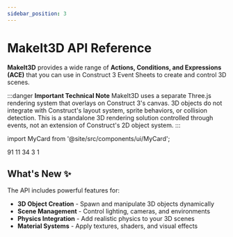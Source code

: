 ```yaml
---
sidebar_position: 3
---
```


# MakeIt3D API Reference

**MakeIt3D** provides a wide range of **Actions, Conditions, and Expressions (ACE)** 
that you can use in Construct 3 Event Sheets to create and control 3D scenes.

:::danger **Important Technical Note** 
MakeIt3D uses a separate Three.js rendering system that overlays on Construct 3's canvas. 3D objects do not integrate with Construct's layout system, sprite behaviors, or collision detection. This is a standalone 3D rendering solution controlled through events, not an extension of Construct's 2D object system.
:::

import MyCard from '@site/src/components/ui/MyCard';

<div style={{
  display: 'grid',
  gridTemplateColumns: 'repeat(auto-fit, minmax(280px, 1fr))',
  gap: '2rem',
  padding: '2rem 0',
  marginTop: '2rem'
}}>
  <MyCard title="Actions" variant="actions" subtitle="Available Methods" href="/docs/aces_makeit3d/actions">
    91
  </MyCard>

  <MyCard title="Conditions" variant="conditions" subtitle="Logic Checks" href="/docs/aces_makeit3d/conditions">
    11
  </MyCard>

  <MyCard title="Expressions" variant="expressions" subtitle="Data Getters" href="/docs/aces_makeit3d/expressions">
    34
  </MyCard>

  <MyCard title="Plugin Properties" variant="properties" subtitle="Properties" href="/docs/aces_makeit3d/properties">
    3
  </MyCard>

  <MyCard title="Scripting API" variant="dependency" subtitle="scripting interface" href="/docs/aces_makeit3d/scripting">
    1
  </MyCard>


</div>

## What's New ✨

The API includes powerful features for:
- **3D Object Creation** - Spawn and manipulate 3D objects dynamically
- **Scene Management** - Control lighting, cameras, and environments  
- **Physics Integration** - Add realistic physics to your 3D scenes
- **Material Systems** - Apply textures, shaders, and visual effects